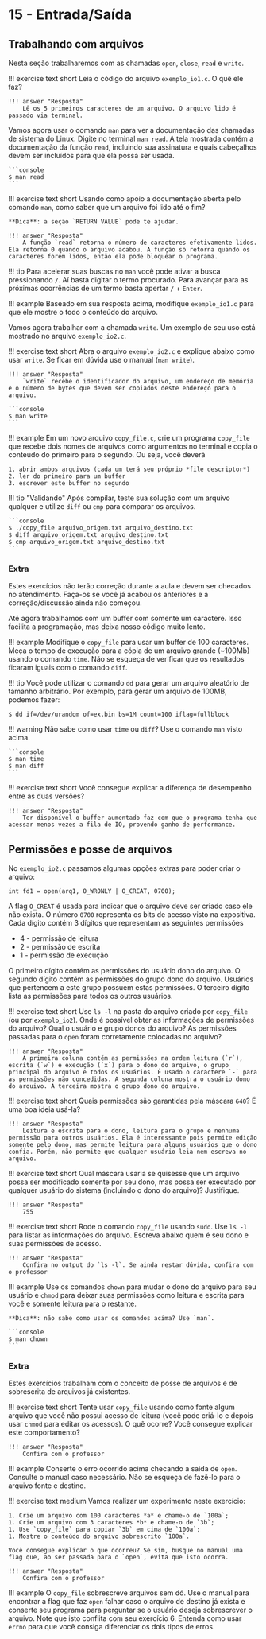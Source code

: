 # 15 - Entrada/Saída

## Trabalhando com arquivos

Nesta seção trabalharemos com as chamadas `open`, `close`, `read` e `write`.

!!! exercise text short
    Leia o código do arquivo `exemplo_io1.c`. O quê ele faz?

    !!! answer "Resposta"
        Lê os 5 primeiros caracteres de um arquivo. O arquivo lido é passado via terminal.


Vamos agora usar o comando `man` para ver a documentação das chamadas de sistema do Linux. Digite no terminal `man read`. A tela mostrada contém a documentação da função `read`, incluindo sua assinatura e quais cabeçalhos devem ser incluídos para que ela possa ser usada.

<div class="termy">

    ```console
    $ man read
    ```

</div>

!!! exercise text short
    Usando como apoio a documentação aberta pelo comando `man`, como saber que um arquivo foi lido até o fim?

    **Dica**: a seção `RETURN VALUE` pode te ajudar.

    !!! answer "Resposta"
        A função `read` retorna o número de caracteres efetivamente lidos. Ela retorna 0 quando o arquivo acabou. A função só retorna quando os caracteres forem lidos, então ela pode bloquear o programa.

!!! tip
    Para acelerar suas buscas no `man` você pode ativar a busca pressionando `/`. Aí basta digitar o termo procurado. Para avançar para as próximas ocorrências de um termo basta apertar `/` + `Enter`.

!!! example
    Baseado em sua resposta acima, modifique `exemplo_io1.c` para que ele mostre o todo o conteúdo do arquivo. 

Vamos agora trabalhar com a chamada `write`. Um exemplo de seu uso está mostrado no arquivo `exemplo_io2.c`.

!!! exercise text short
    Abra o arquivo `exemplo_io2.c` e explique abaixo como usar `write`. Se ficar em dúvida use o manual (`man write`).

    !!! answer "Resposta"
        `write` recebe o identificador do arquivo, um endereço de memória e o número de bytes que devem ser copiados deste endereço para o arquivo.

<div class="termy">

    ```console
    $ man write
    ```

</div>

!!! example
    Em um novo arquivo `copy_file.c`, crie um programa `copy_file` que recebe dois nomes de arquivos como argumentos no terminal e copia o conteúdo do primeiro para o segundo. Ou seja, você deverá
    
    1. abrir ambos arquivos (cada um terá seu próprio *file descriptor*) 
    2. ler do primeiro para um buffer
    3. escrever este buffer no segundo

!!! tip "Validando"
    Após compilar, teste sua solução com um arquivo qualquer e utilize `diff` ou `cmp` para comparar os arquivos.

<div class="termy">

    ```console
    $ ./copy_file arquivo_origem.txt arquivo_destino.txt
    $ diff arquivo_origem.txt arquivo_destino.txt
    $ cmp arquivo_origem.txt arquivo_destino.txt
    ```

</div>


### Extra

Estes exercícios não terão correção durante a aula e devem ser checados no atendimento. Faça-os se você já acabou os anteriores e a correção/discussão ainda não começou.

Até agora trabalhamos com um buffer com somente um caractere. Isso facilita a programação, mas deixa nosso código muito lento.

!!! example
    Modifique o `copy_file` para usar um buffer de 100 caracteres. Meça o tempo de execução para a cópia de um arquivo grande (~100Mb) usando o comando `time`. Não se esqueça de verificar que os resultados ficaram iguais com o comando `diff`.

!!! tip
    Você pode utilizar o comando `dd` para gerar um arquivo aleatório de tamanho arbitrário. Por exemplo, para gerar um arquivo de 100MB, podemos fazer:


<div class="termy">

```console
$ dd if=/dev/urandom of=ex.bin bs=1M count=100 iflag=fullblock
```

</div>


!!! warning
    Não sabe como usar `time` ou `diff`? Use o comando `man` visto acima.

<div class="termy">

    ```console
    $ man time
    $ man diff
    ```

</div>

!!! exercise text short
    Você consegue explicar a diferença de desempenho entre as duas versões?

    !!! answer "Resposta"
        Ter disponível o buffer aumentado faz com que o programa tenha que acessar menos vezes a fila de IO, provendo ganho de performance.

## Permissões e posse de arquivos

No `exemplo_io2.c` passamos algumas opções extras para poder criar o arquivo:

~~~{.c}
int fd1 = open(arq1, O_WRONLY | O_CREAT, 0700);
~~~

A flag `O_CREAT` é usada para indicar que o arquivo deve ser criado caso ele não exista. O número `0700` representa os bits de acesso visto na expositiva. Cada dígito contém 3 dígitos que representam as seguintes permissões

* 4 - permissão de leitura
* 2 - permissão de escrita
* 1 - permissão de execução

O primeiro dígito contém as permissões do usuário dono do arquivo. O segundo dígito contém as permissões do grupo dono do arquivo. Usuários que pertencem a este grupo possuem estas permissões. O terceiro dígito lista as permissões para todos os outros usuários.

!!! exercise text short
    Use `ls -l` na pasta do arquivo criado por `copy_file` (ou por `exemplo_io2`). Onde é possível obter as informações de permissões do arquivo? Qual o usuário e grupo donos do arquivo? As permissões passadas para o `open` foram corretamente colocadas no arquivo?

    !!! answer "Resposta"
        A primeira coluna contém as permissões na ordem leitura (`r`), escrita (`w`) e execução (`x`) para o dono do arquivo, o grupo principal do arquivo e todos os usuários. É usado o caractere `-` para as permissões não concedidas. A segunda coluna mostra o usuário dono do arquivo. A terceira mostra o grupo dono do arquivo.

!!! exercise text short
    Quais permissões são garantidas pela máscara `640`? É uma boa ideia usá-la?

    !!! answer "Resposta"
        Leitura e escrita para o dono, leitura para o grupo e nenhuma permissão para outros usuários. Ela é interessante pois permite edição somente pelo dono, mas permite leitura para alguns usuários que o dono confia. Porém, não permite que qualquer usuário leia nem escreva no arquivo. 

!!! exercise text short
    Qual máscara usaria se quisesse que um arquivo possa ser modificado somente por seu dono, mas possa ser executado por qualquer usuário do sistema (incluindo o dono do arquivo)? Justifique.

    !!! answer "Resposta"
        755

!!! exercise text short
    Rode o comando `copy_file` usando `sudo`. Use `ls -l` para listar as informações do arquivo. Escreva abaixo quem é seu dono e suas permissões de acesso.

    !!! answer "Resposta"
        Confira no output do `ls -l`. Se ainda restar dúvida, confira com o professor

!!! example
    Use os comandos `chown` para mudar o dono do arquivo para seu usuário e `chmod` para deixar suas permissões como leitura e escrita para você e somente leitura para o restante.

    **Dica**: não sabe como usar os comandos acima? Use `man`.

<div class="termy">

    ```console
    $ man chown
    ```

</div>

### Extra

Estes exercícios trabalham com o conceito de posse de arquivos e de sobrescrita de arquivos já existentes.

!!! exercise text short
    Tente usar `copy_file` usando como fonte algum arquivo que você não possui acesso de leitura (você pode criá-lo e depois usar `chmod` para editar os acessos). O quê ocorre? Você consegue explicar este comportamento?

    !!! answer "Resposta"
        Confira com o professor

!!! example
    Conserte o erro ocorrido acima checando a saída de `open`. Consulte o manual caso necessário. Não se esqueça de fazê-lo para o arquivo fonte e destino.

!!! exercise text medium
    Vamos realizar um experimento neste exercício:

    1. Crie um arquivo com 100 caracteres *a* e chame-o de `100a`;
    1. Crie um arquivo com 3 caracteres *b* e chame-o de `3b`;
    1. Use `copy_file` para copiar `3b` em cima de `100a`;
    1. Mostre o conteúdo do arquivo sobrescrito `100a`.

    Você consegue explicar o que ocorreu? Se sim, busque no manual uma flag que, ao ser passada para o `open`, evita que isto ocorra.

    !!! answer "Resposta"
        Confira com o professor

!!! example
    O `copy_file` sobrescreve arquivos sem dó. Use o manual para encontrar a flag que faz `open` falhar caso o arquivo de destino já exista e conserte seu programa para perguntar se o usuário deseja sobrescrever o arquivo. Note que isto conflita com seu exercício 6. Entenda como usar `errno` para que você consiga diferenciar os dois tipos de erros.

